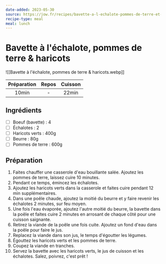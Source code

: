 ```yaml
---
date-added: 2023-05-30
source: https://jow.fr/recipes/bavette-a-l-echalote-pommes-de-terre-et-haricots-8fdndfcrf81clkw10y3f
recipe-type: meal
meal: lunch
---
```


# Bavette à l'échalote, pommes de terre & haricots

![[Bavette à l'échalote, pommes de terre & haricots.webp]]

| Préparation | Repos | Cuisson |
|:-----------:|:-----:|:-------:|
|    10min    |   -   |  22min  |

## Ingrédients

- [ ] Boeuf (bavette) : 4
- [ ] Échalotes : 2
- [ ] Haricots verts : 400g
- [ ] Beurre : 80g
- [ ] Pommes de terre : 600g

## Préparation

1. Faites chauffer une casserole d'eau bouillante salée. Ajoutez les pommes de terre, laissez cuire 10 minutes.
2. Pendant ce temps, émincez les échalotes.
3. Ajoutez les haricots verts dans la casserole et faites cuire pendant 12 min supplémentaires.
4. Dans une poêle chaude, ajoutez la moitié du beurre et y faire revenir les échalotes 2 minutes, sur feu moyen.
5. Une fois l'eau évaporée, ajoutez l'autre moitié du beurre, la bavette dans la poêle et faites cuire 2 minutes en arrosant de chaque côté pour une cuisson saignante.
6. Retirez la viande de la poêle une fois cuite. Ajoutez un fond d'eau dans la poêle pour faire le jus.
7. Replacez la viande dans son jus, le temps d'égoutter les légumes.
8. Égouttez les haricots verts et les pommes de terre.
9. Coupez la viande en tranches.
10. Servez la bavette avec les haricots verts, le jus de cuisson et les échalotes. Salez, poivrez, c'est prêt !
